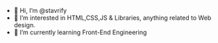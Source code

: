 - 👋 Hi, I’m @stavrify
- 👀 I’m interested in HTML,CSS,JS & Libraries, anything related to Web design.
- 🌱 I’m currently learning Front-End Engineering



<!---
stavrify/stavrify is a ✨ special ✨ repository because its `README.md` (this file) appears on your GitHub profile.
You can click the Preview link to take a look at your changes.
--->
